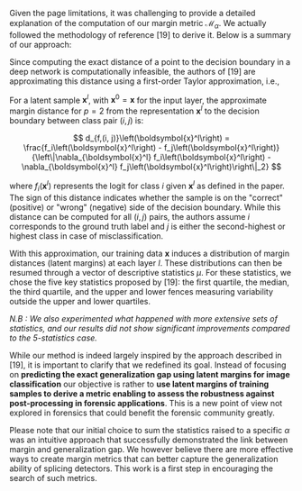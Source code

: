 Given the page limitations, it was challenging to provide a detailed explanation of the computation of our margin metric $\mathcal{M}_{\alpha}$. We actually followed the methodology of reference [19] to derive it. Below is a summary of our approach:

Since computing the exact distance of a point to the decision boundary in a deep network is computationally infeasible, the authors of [19] are approximating this distance using a first-order Taylor approximation, i.e., 

For a latent sample $\boldsymbol{x}^l$, with $\boldsymbol{x}^0 = \boldsymbol{x}$ for the input layer, the approximate margin distance for $p=2$ from the representation $\boldsymbol{x}^l$ to the decision boundary between class pair $(i, j)$ is:

$$
d_{f,(i, j)}\left(\boldsymbol{x}^l\right) = \frac{f_i\left(\boldsymbol{x}^l\right) - f_j\left(\boldsymbol{x}^l\right)}{\left\|\nabla_{\boldsymbol{x}^l} f_i\left(\boldsymbol{x}^l\right) - \nabla_{\boldsymbol{x}^l} f_j\left(\boldsymbol{x}^l\right)\right\|_2}
$$

where $f_i\left(\boldsymbol{x}^l\right)$ represents the logit for class $i$ given $\boldsymbol{x}^l$ as defined in the paper. The sign of this distance indicates whether the sample is on the "correct" (positive) or "wrong" (negative) side of the decision boundary. While this distance can be computed for all $(i, j)$ pairs, the authors assume $i$ corresponds to the ground truth label and $j$ is either the second-highest or highest class in case of misclassification. 

With this approximation, our training data $\boldsymbol{x}$ induces a distribution of margin distances (latent margins) at each layer $l$. These distributions can then be resumed through a vector of descriptive statistics $\mu$. For these statistics, we chose the five key statistics proposed by [19]: the first quartile, the median, the third quartile, and the upper and lower fences measuring variability outside the upper and lower quartiles. 

*N.B : We also experimented what happened with more extensive sets of statistics, and our results did not show significant improvements compared to the 5-statistics case.*

While our method is indeed largely inspired by the approach described in [19], it is important to clarify that we redefined its goal. Instead of focusing on **predicting the exact generalization gap using latent margins for image classification** our objective is rather to **use latent margins of training samples to derive a metric enabling to assess the robustness against post-processing in forensic applications**. This is a new point of view not explored in forensics that could benefit the forensic community greatly. 

Please note that our initial choice to sum the statistics raised to a specific $\alpha$ was an intuitive approach that successfully demonstrated the link between margin and generalization gap. We however believe there are more effective ways to create margin metrics that can better capture the generalization ability of splicing detectors. This work is a first step in encouraging the search of such metrics.

